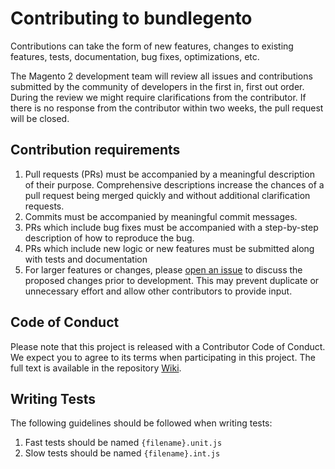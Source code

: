# Contributing to bundlegento

Contributions can take the form of new features, changes to existing features, tests, documentation, bug fixes, optimizations, etc.

The Magento 2 development team will review all issues and contributions submitted by the community of developers in the first in, first out order. During the review we might require clarifications from the contributor. If there is no response from the contributor within two weeks, the pull request will be closed.

## Contribution requirements

1. Pull requests (PRs) must be accompanied by a meaningful description of their purpose. Comprehensive descriptions increase the chances of a pull request being merged quickly and without additional clarification requests.
1. Commits must be accompanied by meaningful commit messages.
1. PRs which include bug fixes must be accompanied with a step-by-step description of how to reproduce the bug.
1. PRs which include new logic or new features must be submitted along with tests and documentation
1. For larger features or changes, please [open an issue](https://github.com/magento/bundlegento/issues) to discuss the proposed changes prior to development. This may prevent duplicate or unnecessary effort and allow other contributors to provide input.

## Code of Conduct

Please note that this project is released with a Contributor Code of Conduct. We expect you to agree to its terms when participating in this project.
The full text is available in the repository [Wiki](https://github.com/magento/magento2/wiki/Magento-Code-of-Conduct).

## Writing Tests

The following guidelines should be followed when writing tests:

1. Fast tests should be named `{filename}.unit.js`
2. Slow tests should be named `{filename}.int.js`
